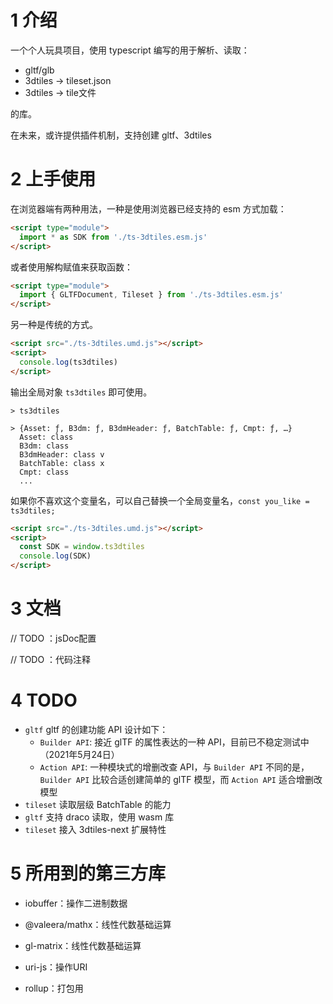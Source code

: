 # 1 介绍

一个个人玩具项目，使用 typescript 编写的用于解析、读取：

- gltf/glb
- 3dtiles -> tileset.json
- 3dtiles -> tile文件

的库。

在未来，或许提供插件机制，支持创建 gltf、3dtiles

# 2 上手使用

在浏览器端有两种用法，一种是使用浏览器已经支持的 esm 方式加载：

``` html
<script type="module">
  import * as SDK from './ts-3dtiles.esm.js'
</script>
```

或者使用解构赋值来获取函数：
```html
<script type="module">
  import { GLTFDocument, Tileset } from './ts-3dtiles.esm.js'
</script>
```

另一种是传统的方式。

``` html
<script src="./ts-3dtiles.umd.js"></script>
<script>
  console.log(ts3dtiles)
</script>
```

输出全局对象 `ts3dtiles` 即可使用。

``` 
> ts3dtiles

> {Asset: ƒ, B3dm: ƒ, B3dmHeader: ƒ, BatchTable: ƒ, Cmpt: ƒ, …}
  Asset: class
  B3dm: class
  B3dmHeader: class v
  BatchTable: class x
  Cmpt: class
  ...
```

如果你不喜欢这个变量名，可以自己替换一个全局变量名，`const you_like = ts3dtiles;`

``` html
<script src="./ts-3dtiles.umd.js"></script>
<script>
  const SDK = window.ts3dtiles
  console.log(SDK)
</script>
```

# 3 文档

// TODO ：jsDoc配置

// TODO ：代码注释

# 4 TODO

- `gltf` gltf 的创建功能 API 设计如下：
  - `Builder API`: 接近 glTF 的属性表达的一种 API，目前已不稳定测试中（2021年5月24日）
  - `Action API`: 一种模块式的增删改查 API，与 `Builder API` 不同的是，`Builder API` 比较合适创建简单的 glTF 模型，而 `Action API` 适合增删改模型
- `tileset` 读取层级 BatchTable 的能力
- `gltf` 支持 draco 读取，使用 wasm 库
- `tileset` 接入 3dtiles-next 扩展特性

# 5 所用到的第三方库

- iobuffer：操作二进制数据
- @valeera/mathx：线性代数基础运算
- gl-matrix：线性代数基础运算
- uri-js：操作URI

- rollup：打包用
